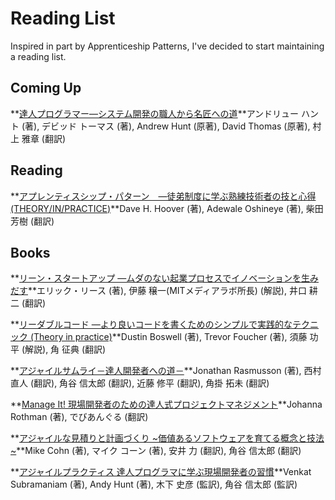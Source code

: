 Reading List
==========
Inspired in part by Apprenticeship Patterns, I've decided to start maintaining a reading list.

Coming Up
----------
**[達人プログラマー―システム開発の職人から名匠への道](http://www.amazon.co.jp/exec/obidos/ASIN/4894712741/changeworld-22/ref=nosim/)**アンドリュー ハント (著), デビッド トーマス (著), Andrew Hunt (原著), David Thomas (原著), 村上 雅章 (翻訳)

Reading
----------
**[アプレンティスシップ・パターン　―徒弟制度に学ぶ熟練技術者の技と心得 (THEORY/IN/PRACTICE)](http://www.amazon.co.jp/exec/obidos/ASIN/4873114608/changeworld-22/ref=nosim/)**Dave H. Hoover (著), Adewale Oshineye (著), 柴田 芳樹 (翻訳)

Books
----------
**[リーン・スタートアップ ―ムダのない起業プロセスでイノベーションを生みだす](http://www.amazon.co.jp/exec/obidos/ASIN/4822248976/changeworld-22/ref=nosim/)**エリック・リース (著), 伊藤 穣一(MITメディアラボ所長) (解説), 井口 耕二 (翻訳)

**[リーダブルコード ―より良いコードを書くためのシンプルで実践的なテクニック (Theory in practice)](http://www.amazon.co.jp/exec/obidos/ASIN/4873115655/changeworld-22/ref=nosim/)**Dustin Boswell (著), Trevor Foucher (著), 須藤 功平 (解説), 角 征典 (翻訳)

**[アジャイルサムライ－達人開発者への道－](http://www.amazon.co.jp/exec/obidos/ASIN/4274068560/changeworld-22/ref=nosim/)**Jonathan Rasmusson (著), 西村 直人 (翻訳), 角谷 信太郎 (翻訳), 近藤 修平 (翻訳), 角掛 拓未 (翻訳)

**[Manage It! 現場開発者のための達人式プロジェクトマネジメント](http://www.amazon.co.jp/exec/obidos/ASIN/4274067297/changeworld-22/ref=nosim/)**Johanna Rothman (著), でびあんぐる (翻訳)

**[アジャイルな見積りと計画づくり ~価値あるソフトウェアを育てる概念と技法~](http://www.amazon.co.jp/exec/obidos/ASIN/4839924023/changeworld-22/ref=nosim/)**Mike Cohn (著), マイク コーン (著), 安井 力 (翻訳), 角谷 信太郎 (翻訳)

**[アジャイルプラクティス 達人プログラマに学ぶ現場開発者の習慣](http://www.amazon.co.jp/exec/obidos/ASIN/4274066940/changeworld-22/ref=nosim/)**Venkat Subramaniam (著), Andy Hunt (著), 木下 史彦 (監訳), 角谷 信太郎 (監訳)